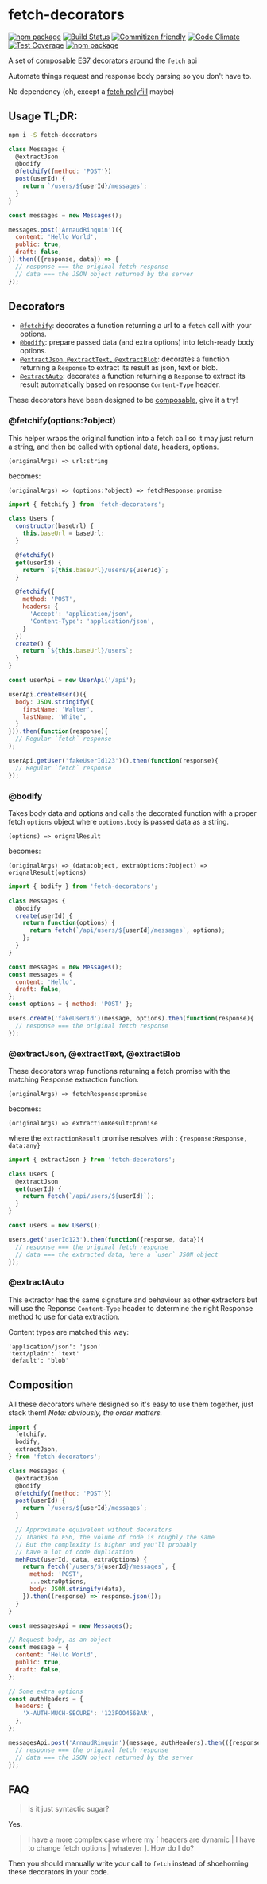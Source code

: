 # fetch-decorators

[![npm package](http://img.shields.io/npm/v/fetch-decorators.svg)](https://www.npmjs.com/package/fetch-decorators)
[![Build Status](https://img.shields.io/travis/ArnaudRinquin/fetch-decorators.svg)](https://travis-ci.org/ArnaudRinquin/fetch-decorators)
[![Commitizen friendly](https://img.shields.io/badge/commitizen-friendly-brightgreen.svg)](http://commitizen.github.io/cz-cli/)
[![Code Climate](https://img.shields.io/codeclimate/github/ArnaudRinquin/fetch-decorators.svg)](https://codeclimate.com/github/ArnaudRinquin/fetch-decorators)
[![Test Coverage](https://img.shields.io/codeclimate/coverage/github/ArnaudRinquin/fetch-decorators.svg)](https://codeclimate.com/github/ArnaudRinquin/fetch-decorators/coverage)
[![npm package](http://img.shields.io/npm/l/fetch-decorators.svg)](https://www.npmjs.com/package/fetch-decorators)

A set of [composable](#composition) [ES7 decorators](https://github.com/wycats/javascript-decorators) around the `fetch` api

Automate things request and response body parsing so you don't have to.

No dependency (oh, except a [fetch polyfill](https://github.com/github/fetch) maybe)

## Usage TL;DR:

```sh
npm i -S fetch-decorators
```

```js
class Messages {
  @extractJson
  @bodify
  @fetchify({method: 'POST'})
  post(userId) {
    return `/users/${userId}/messages`;
  }
}

const messages = new Messages();

messages.post('ArnaudRinquin')({
  content: 'Hello World',
  public: true,
  draft: false,
}).then(({response, data}) => {
  // response === the original fetch response
  // data === the JSON object returned by the server
});

```

## Decorators

* [`@fetchify`](#fetchifyoptionsobject): decorates a function returning a url to a `fetch` call with your options.
* [`@bodify`](#bodify): prepare passed data (and extra options) into fetch-ready body options.
* [`@extractJson`, `@extractText,` `@extractBlob`](#extractjson-extracttext-extractblob): decorates a function returning a `Response` to extract its result as json, text or blob.
* [`@extractAuto`](#extractauto): decorates a function returning a `Response` to extract its result automatically based on response `Content-Type` header.

These decorators have been designed to be [composable](#composition), give it a try!

### @fetchify(options:?object)

This helper wraps the original function into a fetch call so it may just return a string, and then be called with optional data, headers, options.


`(originalArgs) => url:string`

becomes:

`(originalArgs) => (options:?object) => fetchResponse:promise`

```js
import { fetchify } from 'fetch-decorators';

class Users {
  constructor(baseUrl) {
    this.baseUrl = baseUrl;
  }

  @fetchify()
  get(userId) {
    return `${this.baseUrl}/users/${userId}`;
  }

  @fetchify({
    method: 'POST',
    headers: {
      'Accept': 'application/json',
      'Content-Type': 'application/json',
    }
  })
  create() {
    return `${this.baseUrl}/users`;
  }
}

const userApi = new UserApi('/api');

userApi.createUser()({
  body: JSON.stringify({
    firstName: 'Walter',
    lastName: 'White',
  }
})).then(function(response){
  // Regular `fetch` response
);

userApi.getUser('fakeUserId123')().then(function(response){
  // Regular `fetch` response
});
```

### @bodify

Takes body data and options and calls the decorated function with a proper fetch `options` object where `options.body` is passed data as a string.

`(options) => orignalResult`

becomes:

`(originalArgs) => (data:object, extraOptions:?object) => orignalResult(options)`

```js
import { bodify } from 'fetch-decorators';

class Messages {
  @bodify
  create(userId) {
    return function(options) {
      return fetch(`/api/users/${userId}/messages`, options);
    };
  }
}

const messages = new Messages();
const messages = {
  content: 'Hello',
  draft: false,
};
const options = { method: 'POST' };

users.create('fakeUserId')(message, options).then(function(response){
  // response === the original fetch response
});
```

### @extractJson, @extractText, @extractBlob

These decorators wrap functions returning a fetch promise with the matching Response extraction function.

`(originalArgs) => fetchResponse:promise`

becomes:

`(originalArgs) => extractionResult:promise`

where the `extractionResult` promise resolves with : `{response:Response, data:any}`

```js
import { extractJson } from 'fetch-decorators';

class Users {
  @extractJson
  get(userId) {
    return fetch(`/api/users/${userId}`);
  }
}

const users = new Users();

users.get('userId123').then(function({response, data}){
  // response === the original fetch response
  // data === the extracted data, here a `user` JSON object
});

```

### @extractAuto

This extractor has the same signature and behaviour as other extractors but will use the Reponse `Content-Type` header to determine the right Response method to use for data extraction.

Content types are matched this way:

```
'application/json': 'json'
'text/plain': 'text'
'default': 'blob'
```

## Composition

All these decorators where designed so it's easy to use them together, just stack them! _Note: obviously, the order matters._

```js
import {
  fetchify,
  bodify,
  extractJson,
} from 'fetch-decorators';

class Messages {
  @extractJson
  @bodify
  @fetchify({method: 'POST'})
  post(userId) {
    return `/users/${userId}/messages`;
  }

  // Approximate equivalent without decorators
  // Thanks to ES6, the volume of code is roughly the same
  // But the complexity is higher and you'll probably
  // have a lot of code duplication
  mehPost(userId, data, extraOptions) {
    return fetch(`/users/${userId}/messages`, {
      method: 'POST',
      ...extraOptions,
      body: JSON.stringify(data),
    }).then((response) => response.json());
  }
}

const messagesApi = new Messages();

// Request body, as an object
const message = {
  content: 'Hello World',
  public: true,
  draft: false,
};

// Some extra options
const authHeaders = {
  headers: {
    'X-AUTH-MUCH-SECURE': '123FOO456BAR',
  },
};

messagesApi.post('ArnaudRinquin')(message, authHeaders).then(({response, data}) => {
  // response === the original fetch response
  // data === the JSON object returned by the server
});
```

##  FAQ

> Is it just syntactic sugar?

Yes.

> I have a more complex case where my [ headers are dynamic | I have to change fetch options | whatever ]. How do I do?

Then you should manually write your call to `fetch` instead of shoehorning these decorators in your code.
